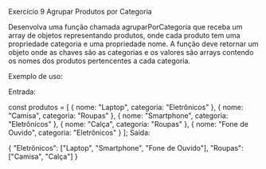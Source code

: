Exercício 9 Agrupar Produtos por Categoria

Desenvolva uma função chamada agruparPorCategoria que receba um array de objetos representando produtos, onde cada produto tem uma propriedade categoria e uma propriedade nome. A função deve retornar um objeto onde as chaves são as categorias e os valores são arrays contendo os nomes dos produtos pertencentes a cada categoria.

Exemplo de uso:

Entrada:

const produtos = [ 
{ nome: "Laptop", categoria: "Eletrônicos" }, 
{ nome: "Camisa", categoria: "Roupas" }, 
{ nome: "Smartphone", categoria: "Eletrônicos" }, 
{ nome: "Calça", categoria: "Roupas" }, 
{ nome: "Fone de Ouvido", categoria: "Eletrônicos" } 
];
Saída:

{
"Eletrônicos": ["Laptop", "Smartphone", "Fone de Ouvido"],
"Roupas": ["Camisa", "Calça"]
}